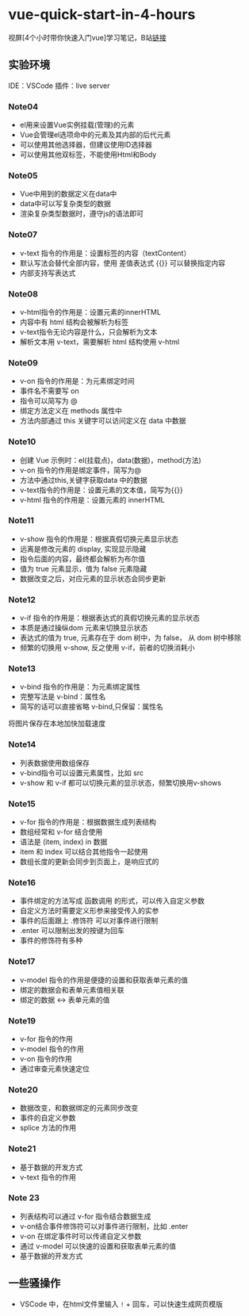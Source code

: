# vue-quick-start-in-4-hours

视屏[4个小时带你快速入门vue]学习笔记，B站[链接](https://www.bilibili.com/video/av76249419?p=3)

## 实验环境

IDE：VSCode
插件：live server

### Note04

* el用来设置Vue实例挂载(管理)的元素
* Vue会管理el选项命中的元素及其内部的后代元素
* 可以使用其他选择器，但建议使用ID选择器
* 可以使用其他双标签，不能使用Html和Body

### Note05

* Vue中用到的数据定义在data中
* data中可以写复杂类型的数据
* 渲染复杂类型数据时，遵守js的语法即可

### Note07

* v-text 指令的作用是：设置标签的内容（textContent）
* 默认写法会替代全部内容，使用 差值表达式 {{}} 可以替换指定内容
* 内部支持写表达式

### Note08

* v-html指令的作用是：设置元素的innerHTML
* 内容中有 html 结构会被解析为标签
* v-text指令无论内容是什么，只会解析为文本
* 解析文本用 v-text，需要解析 html 结构使用 v-html

### Note09

* v-on 指令的作用是：为元素绑定时间
* 事件名不需要写 on
* 指令可以简写为 @
* 绑定方法定义在 methods 属性中
* 方法内部通过 this 关键字可以访问定义在 data 中数据

### Note10

* 创建 Vue 示例时：el(挂载点)，data(数据)，method(方法)
* v-on 指令的作用是绑定事件，简写为@
* 方法中通过this,关键字获取data 中的数据
* v-text指令的作用是：设置元素的文本值，简写为{{}}
* v-html 指令的作用是：设置元素的 innerHTML

### Note11

* v-show 指令的作用是：根据真假切换元素显示状态
* 远离是修改元素的 display, 实现显示隐藏
* 指令后面的内容，最终都会解析为布尔值
* 值为 true 元素显示，值为 false 元素隐藏
* 数据改变之后，对应元素的显示状态会同步更新

### Note12

* v-if 指令的作用是：根据表达式的真假切换元素的显示状态
* 本质是通过操纵dom 元素来切换显示状态
* 表达式的值为 true, 元素存在于 dom 树中，为 false， 从 dom 树中移除
* 频繁的切换用 v-show, 反之使用 v-if，前者的切换消耗小

### Note13

* v-bind 指令的作用是：为元素绑定属性
* 完整写法是 v-bind：属性名
* 简写的话可以直接省略 v-bind,只保留：属性名

将图片保存在本地加快加载速度

### Note14

* 列表数据使用数组保存
* v-bind指令可以设置元素属性，比如 src
* v-show 和 v-if 都可以切换元素的显示状态，频繁切换用v-shows

### Note15

* v-for 指令的作用是：根据数据生成列表结构
* 数组经常和 v-for 结合使用
* 语法是 (item, index) in 数据
* item 和 index 可以结合其他指令一起使用
* 数组长度的更新会同步到页面上，是响应式的

### Note16

* 事件绑定的方法写成 函数调用 的形式，可以传入自定义参数
* 自定义方法时需要定义形参来接受传入的实参
* 事件的后面跟上 .修饰符 可以对事件进行限制
* .enter 可以限制出发的按键为回车
* 事件的修饰符有多种

### Note17

* v-model 指令的作用是便捷的设置和获取表单元素的值
* 绑定的数据会和表单元素值相关联
* 绑定的数据 <-> 表单元素的值

### Note19

* v-for 指令的作用
* v-model 指令的作用
* v-on 指令的作用
* 通过审查元素快速定位

### Note20

* 数据改变，和数据绑定的元素同步改变
* 事件的自定义参数
* splice 方法的作用

### Note21

* 基于数据的开发方式
* v-text 指令的作用

### Note 23

* 列表结构可以通过 v-for 指令结合数据生成
* v-on结合事件修饰符可以对事件进行限制，比如 .enter
* v-on 在绑定事件时可以传递自定义参数
* 通过 v-model 可以快速的设置和获取表单元素的值
* 基于数据的开发方式

## 一些骚操作

* VSCode 中，在html文件里输入 `!` + 回车，可以快速生成网页模版
